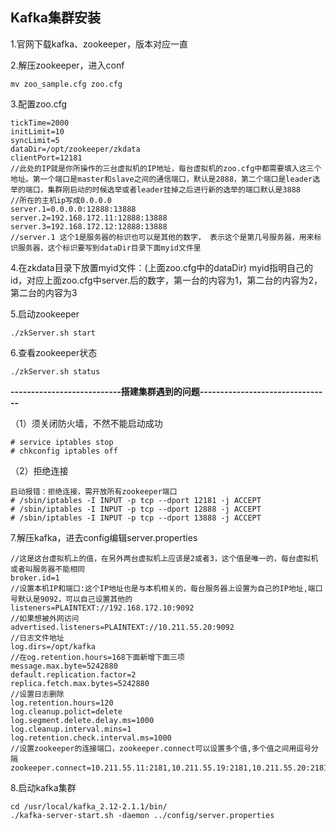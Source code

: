 ## Kafka集群安装 

1.官网下载kafka、zookeeper，版本对应一直



2.解压zookeeper，进入conf

```
mv zoo_sample.cfg zoo.cfg
```

3.配置zoo.cfg

```
tickTime=2000
initLimit=10
syncLimit=5
dataDir=/opt/zookeeper/zkdata
clientPort=12181
//此处的IP就是你所操作的三台虚拟机的IP地址，每台虚拟机的zoo.cfg中都需要填入这三个地址。第一个端口是master和slave之间的通信端口，默认是2888，第二个端口是leader选举的端口，集群刚启动的时候选举或者leader挂掉之后进行新的选举的端口默认是3888
//所在的主机ip写成0.0.0.0
server.1=0.0.0.0:12888:13888
server.2=192.168.172.11:12888:13888
server.3=192.168.172.12:12888:13888
//server.1 这个1是服务器的标识也可以是其他的数字， 表示这个是第几号服务器，用来标识服务器，这个标识要写到dataDir目录下面myid文件里
```

4.在zkdata目录下放置myid文件：(上面zoo.cfg中的dataDir)  myid指明自己的id，对应上面zoo.cfg中server.后的数字，第一台的内容为1，第二台的内容为2，第二台的内容为3

5.启动zookeeper

```
./zkServer.sh start
```

6.查看zookeeper状态

```
./zkServer.sh status
```

**---------------------------搭建集群遇到的问题--------------------------------**

（1）须关闭防火墙，不然不能启动成功

```
# service iptables stop
# chkconfig iptables off
```

（2）拒绝连接

```
启动报错：拒绝连接，需开放所有zookeeper端口
# /sbin/iptables -I INPUT -p tcp --dport 12181 -j ACCEPT
# /sbin/iptables -I INPUT -p tcp --dport 12888 -j ACCEPT
# /sbin/iptables -I INPUT -p tcp --dport 13888 -j ACCEPT
```

7.解压kafka，进去config编辑server.properties

```
//这是这台虚拟机上的值，在另外两台虚拟机上应该是2或者3，这个值是唯一的，每台虚拟机或者叫服务器不能相同
broker.id=1
//设置本机IP和端口:这个IP地址也是与本机相关的，每台服务器上设置为自己的IP地址,端口号默认是9092，可以自己设置其他的
listeners=PLAINTEXT://192.168.172.10:9092
//如果想被外网访问
advertised.listeners=PLAINTEXT://10.211.55.20:9092
//日志文件地址
log.dirs=/opt/kafka
//在og.retention.hours=168下面新增下面三项
message.max.byte=5242880
default.replication.factor=2
replica.fetch.max.bytes=5242880
//设置日志删除
log.retention.hours=120
log.cleanup.polict=delete
log.segment.delete.delay.ms=1000
log.cleanup.interval.mins=1
log.retention.check.interval.ms=1000
//设置zookeeper的连接端口，zookeeper.connect可以设置多个值,多个值之间用逗号分隔
zookeeper.connect=10.211.55.11:2181,10.211.55.19:2181,10.211.55.20:2181
```

8.启动kafka集群

```
cd /usr/local/kafka_2.12-2.1.1/bin/
./kafka-server-start.sh -daemon ../config/server.properties
```

